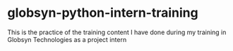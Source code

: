 # globsyn-python-intern-training
This is the practice of the training content I have done during my training in Globsyn Technologies as a project intern
